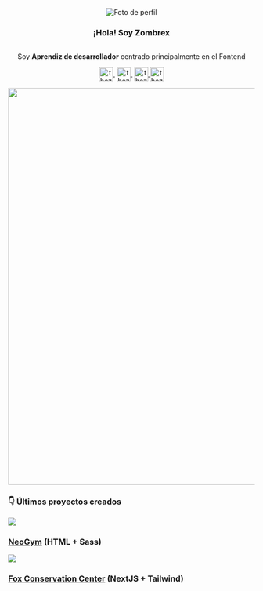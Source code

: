 <div style="display:flex; flex-direction:column;justify-content:center;align-items:center;text-align:center;margin:auto;width:"300px">
    <img src="https://thezombrex.github.io/images/me.webp" alt="Foto de perfil" style="width:"200px"; height:auto;object-fit:contain;margin:auto;display:flex;">

<h3 align="center">¡Hola! Soy Zombrex</h3>

</div>

<p align="center">Soy <strong>Aprendiz de desarrollador</strong> centrado principalmente en el Fontend</p>

<p align="center">
   <a href="https://twitter.com/TheZombrex" target="blank" style='margin-right:4px'>
    <img align="center" src="https://cdn.jsdelivr.net/npm/simple-icons@3.0.1/icons/twitter.svg" alt="thezombrex" height="28px" width="28px" />
  </a>
   <a href="https://mastodon.social/TheZombrex" target="blank" style='margin-right:4px'>
    <img align="center" src="https://cdn.jsdelivr.net/npm/simple-icons@3.0.1/icons/mastodon.svg" alt="thezombrex" height="28px" width="28px" />
  </a>
  <a href="https://github.com/TheZombrex" target="blank">
    <img align="center" src="https://cdn.jsdelivr.net/npm/simple-icons@3.0.1/icons/github.svg" alt="thezombrex" height="28px" width="28px" />
  </a>
  <a href="https://thezombrex.github.io" target="blank">
    <img align="center" src="https://thezombrex.github.io/images/icons/globe.svg" alt="thezombrex" height="28px" width="28px" />
  </a>
</p>

</a>

</p>

<img title="" src="https://thezombrex.github.io/images/proyectos_resumen.jpg" alt="" width="809"> 

### **👇 Últimos proyectos creados**

<div style="max-width:600px;display:grid;gap:.5em;grid-template-columns: repeat(auto-fit, minmax(250px, 1fr)">
<article style="min-width: 250px">
    <img src="https://thezombrex.github.io/projects/images/project-gym.jpg">
    <h3>
        <a href="https://thezombrex.github.io/projects/gym/">NeoGym</a>
        (HTML + Sass)
    </h3>
</atricle>
<article style="min-width: 250px">
    <img src="https://thezombrex.github.io/projects/images/project-zorros.jpg">
    <h3>
        <a href="https://thezombrex.github.io/zorros/">Fox Conservation Center</a>
        (NextJS + Tailwind)
    </h3>
</atricle>
</div>
